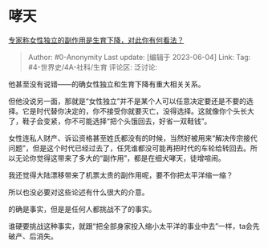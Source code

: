 # 哮天
[专家称女性独立的副作用是生育下降，对此你有何看法？](https://www.zhihu.com/question/603824989/answer/3052154927)

> Author: #0-Anonymity
> Last update: [编辑于 2023-06-04]
> Link:
> Tag: #4-世界史/4A-社科/生育
> 评论区:
> 泛讨论:

他甚至没有说错——的确女性独立和生育下降有重大相关关系。

但他没说另一面，那就是“女性独立”并不是某个人可以任意决定要还是不要的选择。它是时代替你决定的，你不接受你就要灭亡，没得选择。这就像你个头长大了，鞋子会变紧，你不可能选择“把个头饿回去，好省一双鞋钱”。

女性连私人财产、诉讼资格甚至姓氏都没有的时候，当然好被用来“解决传宗接代问题”，但是这个时代已经过去了，任凭谁都没可能再把时代的车轮给转回去。所以无论你觉得这带来了多大的“副作用”，都是在细犬哮天，徒增喧闹。

我还觉得大陆漂移带来了机票太贵的副作用呢，要不你把太平洋缩一缩？

所以也没必要对这些论述有什么很大的介意。

的确是事实，但是是任何人都挑战不了的事实。

谁硬要挑战这种事实，就跟“把全部身家投入缩小太平洋的事业中去”一样，ta会先破产、后消失。
